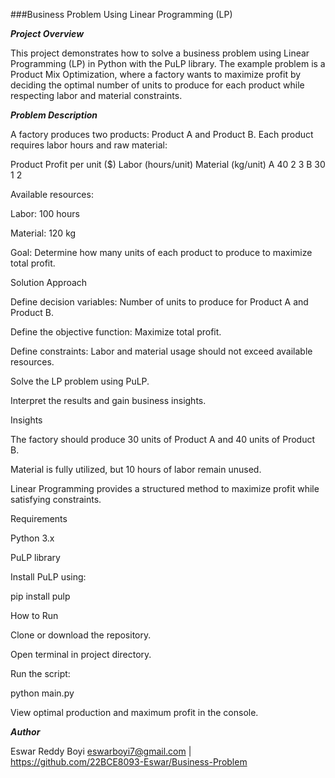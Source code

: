 ###Business Problem Using Linear Programming (LP)

***Project Overview***

This project demonstrates how to solve a business problem using Linear Programming (LP) in Python with the PuLP library.
The example problem is a Product Mix Optimization, where a factory wants to maximize profit by deciding the optimal number of units to produce for each product while respecting labor and material constraints.

***Problem Description***

A factory produces two products: Product A and Product B.
Each product requires labor hours and raw material:

Product	  Profit per unit ($)	  Labor (hours/unit)	  Material (kg/unit)
A	         40	                   2	                    3
B	         30	                   1	                    2

Available resources:

Labor: 100 hours

Material: 120 kg

Goal: Determine how many units of each product to produce to maximize total profit.

Solution Approach

Define decision variables: Number of units to produce for Product A and Product B.

Define the objective function: Maximize total profit.

Define constraints: Labor and material usage should not exceed available resources.

Solve the LP problem using PuLP.

Interpret the results and gain business insights.

Insights

The factory should produce 30 units of Product A and 40 units of Product B.

Material is fully utilized, but 10 hours of labor remain unused.

Linear Programming provides a structured method to maximize profit while satisfying constraints.

Requirements

Python 3.x

PuLP library

Install PuLP using:

pip install pulp

How to Run

Clone or download the repository.

Open terminal in project directory.

Run the script:

python main.py


View optimal production and maximum profit in the console.

***Author***

Eswar Reddy Boyi
eswarboyi7@gmail.com | https://github.com/22BCE8093-Eswar/Business-Problem